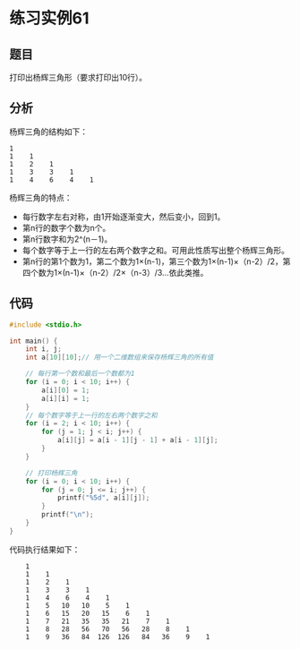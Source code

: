 # 练习实例61

## 题目

打印出杨辉三角形（要求打印出10行）。


## 分析

杨辉三角的结构如下：
```text
1
1    1
1    2    1
1    3    3    1
1    4    6    4    1
```

杨辉三角的特点：
- 每行数字左右对称，由1开始逐渐变大，然后变小，回到1。
- 第n行的数字个数为n个。
- 第n行数字和为2^(n－1)。
- 每个数字等于上一行的左右两个数字之和。可用此性质写出整个杨辉三角形。
- 第n行的第1个数为1，第二个数为1×(n-1)，第三个数为1×(n-1)×（n-2）/2，第四个数为1×(n-1)×（n-2）/2×（n-3）/3…依此类推。


## 代码

```c
#include <stdio.h>

int main() {
    int i, j;
    int a[10][10];// 用一个二维数组来保存杨辉三角的所有值

    // 每行第一个数和最后一个数都为1
    for (i = 0; i < 10; i++) {
        a[i][0] = 1;
        a[i][i] = 1;
    }
    // 每个数字等于上一行的左右两个数字之和
    for (i = 2; i < 10; i++) {
        for (j = 1; j < i; j++) {
            a[i][j] = a[i - 1][j - 1] + a[i - 1][j];
        }
    }

    // 打印杨辉三角
    for (i = 0; i < 10; i++) {
        for (j = 0; j <= i; j++) {
            printf("%5d", a[i][j]);
        }
        printf("\n");
    }
}
```

代码执行结果如下：

```text
    1
    1    1
    1    2    1
    1    3    3    1
    1    4    6    4    1
    1    5   10   10    5    1
    1    6   15   20   15    6    1
    1    7   21   35   35   21    7    1
    1    8   28   56   70   56   28    8    1
    1    9   36   84  126  126   84   36    9    1
```